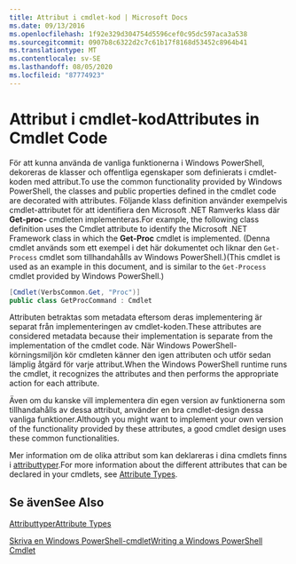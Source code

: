 ```yaml
---
title: Attribut i cmdlet-kod | Microsoft Docs
ms.date: 09/13/2016
ms.openlocfilehash: 1f92e329d304754d5596cef0c95dc597aca3a538
ms.sourcegitcommit: 0907b8c6322d2c7c61b17f8168d53452c8964b41
ms.translationtype: MT
ms.contentlocale: sv-SE
ms.lasthandoff: 08/05/2020
ms.locfileid: "87774923"
---
```

# <a name="attributes-in-cmdlet-code"></a><span data-ttu-id="21283-102">Attribut i cmdlet-kod</span><span class="sxs-lookup"><span data-stu-id="21283-102">Attributes in Cmdlet Code</span></span>

<span data-ttu-id="21283-103">För att kunna använda de vanliga funktionerna i Windows PowerShell, dekoreras de klasser och offentliga egenskaper som definierats i cmdlet-koden med attribut.</span><span class="sxs-lookup"><span data-stu-id="21283-103">To use the common functionality provided by Windows PowerShell, the classes and public properties defined in the cmdlet code are decorated with attributes.</span></span> <span data-ttu-id="21283-104">Följande klass definition använder exempelvis cmdlet-attributet för att identifiera den Microsoft .NET Ramverks klass där **Get-proc-** cmdleten implementeras.</span><span class="sxs-lookup"><span data-stu-id="21283-104">For example, the following class definition uses the Cmdlet attribute to identify the Microsoft .NET Framework class in which the **Get-Proc** cmdlet is implemented.</span></span> <span data-ttu-id="21283-105">(Denna cmdlet används som ett exempel i det här dokumentet och liknar den `Get-Process` cmdlet som tillhandahålls av Windows PowerShell.)</span><span class="sxs-lookup"><span data-stu-id="21283-105">(This cmdlet is used as an example in this document, and is similar to the `Get-Process` cmdlet provided by Windows PowerShell.)</span></span>

```csharp
[Cmdlet(VerbsCommon.Get, "Proc")]
public class GetProcCommand : Cmdlet
```

<span data-ttu-id="21283-106">Attributen betraktas som metadata eftersom deras implementering är separat från implementeringen av cmdlet-koden.</span><span class="sxs-lookup"><span data-stu-id="21283-106">These attributes are considered metadata because their implementation is separate from the implementation of the cmdlet code.</span></span> <span data-ttu-id="21283-107">När Windows PowerShell-körningsmiljön kör cmdleten känner den igen attributen och utför sedan lämplig åtgärd för varje attribut.</span><span class="sxs-lookup"><span data-stu-id="21283-107">When the Windows PowerShell runtime runs the cmdlet, it recognizes the attributes and then performs the appropriate action for each attribute.</span></span>

<span data-ttu-id="21283-108">Även om du kanske vill implementera din egen version av funktionerna som tillhandahålls av dessa attribut, använder en bra cmdlet-design dessa vanliga funktioner.</span><span class="sxs-lookup"><span data-stu-id="21283-108">Although you might want to implement your own version of the functionality provided by these attributes, a good cmdlet design uses these common functionalities.</span></span>

<span data-ttu-id="21283-109">Mer information om de olika attribut som kan deklareras i dina cmdlets finns i [attributtyper](./attribute-types.md).</span><span class="sxs-lookup"><span data-stu-id="21283-109">For more information about the different attributes that can be declared in your cmdlets, see [Attribute Types](./attribute-types.md).</span></span>

## <a name="see-also"></a><span data-ttu-id="21283-110">Se även</span><span class="sxs-lookup"><span data-stu-id="21283-110">See Also</span></span>

[<span data-ttu-id="21283-111">Attributtyper</span><span class="sxs-lookup"><span data-stu-id="21283-111">Attribute Types</span></span>](./attribute-types.md)

[<span data-ttu-id="21283-112">Skriva en Windows PowerShell-cmdlet</span><span class="sxs-lookup"><span data-stu-id="21283-112">Writing a Windows PowerShell Cmdlet</span></span>](./writing-a-windows-powershell-cmdlet.md)
